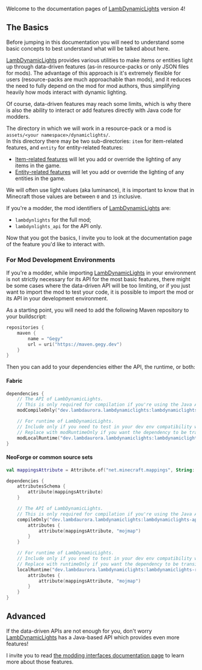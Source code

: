 Welcome to the documentation pages of [LambDynamicLights] version 4!

## The Basics

Before jumping in this documentation you will need to understand some basic concepts to best understand what will be talked about here.

[LambDynamicLights] provides various utilities to make items or entities light up through data-driven features (as-in resource-packs or only JSON files for mods).
The advantage of this approach is it's extremely flexible for users (resource-packs are much approachable than mods),
and it reduces the need to fully depend on the mod for mod authors, thus simplifying heavily how mods interact with dynamic lighting.

Of course, data-driven features may reach some limits, which is why there is also the ability to interact or add features directly with Java code for modders.

The directory in which we will work in a resource-pack or a mod is `assets/<your namespace>/dynamiclights/`.  
In this directory there may be two sub-directories: `item` for item-related features, and `entity` for entity-related features:
- [Item-related features][item] will let you add or override the lighting of any items in the game.
- [Entity-related features][entity] will let you add or override the lighting of any entities in the game.

We will often use light values (aka luminance), it is important to know that in Minecraft those values are between `0` and `15` inclusive.

If you're a modder, the mod identifiers of [LambDynamicLights] are:
- `lambdynlights` for the full mod;
- `lambdynlights_api` for the API only.

Now that you got the basics, I invite you to look at the documentation page of the feature you'd like to interact with.

### For Mod Development Environments

If you're a modder, while importing [LambDynamicLights] in your environment is not strictly necessary for its API for the most basic features,
there might be some cases where the data-driven API will be too limiting, or if you just want to import the mod to test your code, it is possible to import
the mod or its API in your development environment.

As a starting point, you will need to add the following Maven repository to your buildscript:
```kotlin
repositories {
	maven {
		name = "Gegy"
		url = uri("https://maven.gegy.dev")
	}
}
```

Then you can add to your dependencies either the API, the runtime, or both:

#### Fabric

```kotlin
dependencies {
	// The API of LambDynamicLights.
	// This is only required for compilation if you're using the Java API.
	modCompileOnly("dev.lambdaurora.lambdynamiclights:lambdynamiclights-api:<version>")

	// For runtime of LambDynamicLights.
	// Include only if you need to test in your dev env compatibility with LambDynamicLights.
	// Replace with modRuntimeOnly if you want the dependency to be transitive.
	modLocalRuntime("dev.lambdaurora.lambdynamiclights:lambdynamiclights-runtime:<version>")
}
```

#### NeoForge or common source sets

```kotlin
val mappingsAttribute = Attribute.of("net.minecraft.mappings", String::class)

dependencies {
	attributesSchema {
		attribute(mappingsAttribute)
	}

	// The API of LambDynamicLights.
	// This is only required for compilation if you're using the Java API.
	compileOnly("dev.lambdaurora.lambdynamiclights:lambdynamiclights-api:<version>") {
		attributes {
			attribute(mappingsAttribute, "mojmap")
		}
	}

	// For runtime of LambDynamicLights.
	// Include only if you need to test in your dev env compatibility with LambDynamicLights.
	// Replace with runtimeOnly if you want the dependency to be transitive.
	localRuntime("dev.lambdaurora.lambdynamiclights:lambdynamiclights-runtime:<version>") {
		attributes {
			attribute(mappingsAttribute, "mojmap")
		}
	}
}
```

## Advanced

If the data-driven APIs are not enough for you, don't worry [LambDynamicLights] has a Java-based API which provides even more features!

I invite you to read [the modding interfaces documentation page](./java.html) to learn more about those features.

[LambDynamicLights]: ../..
[item]: ./item.html "Documentation of the item-related lighting features"
[entity]: ./entity.html "Documentation of the entity-related lighting features"
